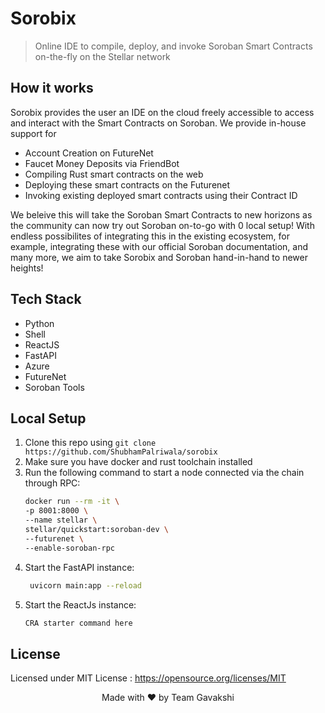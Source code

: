 # Sorobix

> Online IDE to compile, deploy, and invoke Soroban Smart Contracts on-the-fly on the Stellar network

## How it works

Sorobix provides the user an IDE on the cloud freely accessible to access and interact with the Smart Contracts on Soroban. We provide in-house support for
- Account Creation on FutureNet
- Faucet Money Deposits via FriendBot
- Compiling Rust smart contracts on the web
- Deploying these smart contracts on the Futurenet
- Invoking existing deployed smart contracts using their Contract ID

We beleive this will take the Soroban Smart Contracts to new horizons as the community can now try out Soroban on-to-go with 0 local setup! With endless possibilites of integrating this in the existing ecosystem, for example, integrating these with our official Soroban documentation, and many more, we aim to take Sorobix and Soroban hand-in-hand to newer heights!


## Tech Stack
- Python
- Shell
- ReactJS
- FastAPI
- Azure
- FutureNet
- Soroban Tools


## Local Setup

1. Clone this repo using `git clone https://github.com/ShubhamPalriwala/sorobix`
2. Make sure you have docker and rust toolchain installed
3. Run the following command to start a node connected via the chain through RPC:
    ```bash
    docker run --rm -it \
    -p 8001:8000 \
    --name stellar \
    stellar/quickstart:soroban-dev \
    --futurenet \
    --enable-soroban-rpc
    ```
4. Start the FastAPI instance:
   ```bash
    uvicorn main:app --reload
   ```
5. Start the ReactJs instance:
   ```bash
   CRA starter command here
   ```


## License

Licensed under MIT License : https://opensource.org/licenses/MIT

<p align="center">Made with ❤ by Team Gavakshi</p>